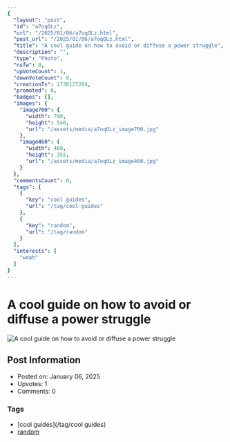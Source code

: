 ```yaml
---
{
  "layout": "post",
  "id": "a7oqOLz",
  "url": "/2025/01/06/a7oqOLz.html",
  "post_url": "/2025/01/06/a7oqOLz.html",
  "title": "A cool guide on how to avoid or diffuse a power struggle",
  "description": "",
  "type": "Photo",
  "nsfw": 0,
  "upVoteCount": 1,
  "downVoteCount": 0,
  "creationTs": 1736127204,
  "promoted": 0,
  "badges": [],
  "images": {
    "image700": {
      "width": 700,
      "height": 540,
      "url": "/assets/media/a7oqOLz_image700.jpg"
    },
    "image460": {
      "width": 460,
      "height": 355,
      "url": "/assets/media/a7oqOLz_image460.jpg"
    }
  },
  "commentsCount": 0,
  "tags": [
    {
      "key": "cool guides",
      "url": "/tag/cool-guides"
    },
    {
      "key": "random",
      "url": "/tag/random"
    }
  ],
  "interests": [
    "woah"
  ]
}
---
```


# A cool guide on how to avoid or diffuse a power struggle

![A cool guide on how to avoid or diffuse a power struggle](/assets/media/a7oqOLz_image700.jpg)

## Post Information

- Posted on: January 06, 2025
- Upvotes: 1
- Comments: 0

### Tags

- [cool guides](/tag/cool guides)
- [random](/tag/random)
